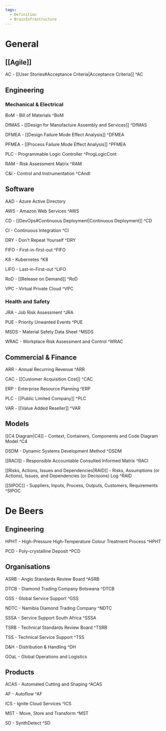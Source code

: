 ```yaml
---
tags:
  - Definition
  - BrainInfrastructure
---
```

# General
## [[Agile]]
AC - [[User Stories#Acceptance Criteria|Acceptance Criteria]] ^AC
## Engineering
### Mechanical & Electrical
BoM - Bill of Materials ^BoM

DfMAS - [[Design for Manufacture Assembly and Services]] ^DfMAS

DFMEA - [[Design Failure Mode Effect Analysis]] ^DFMEA

PFMEA - [[Process Failure Mode Effect Analysis]] ^PFMEA

PLC - Programmable Logic Controller ^ProgLogicCont

RAM - Risk Assessment Matrix ^RAM

C&I - Control and Instrumentation ^CAndI
## Software
AAD - Azure Active Directory

AWS - Amazon Web Services ^AWS

CD - [[DevOps#Continuous Deployment|Continuous Deployment]] ^CD

CI - Continuous Integration ^CI

DRY - Don't Repeat Yourself ^DRY

FIFO - First-in-first-out ^FIFO

K8 - Kubernetes ^K8

LIFO - Last-in-First-out ^LIFO

RoD - [[Release on Demand]] ^RoD

VPC - Virtual Private Cloud ^VPC
### Health and Safety
JRA - Job Risk Assessment ^JRA

PUE - Priority Unwanted Events ^PUE

MSDS - Material Safety Data Sheet ^MSDS

WRAC - Workplace Risk Assessment and Control ^WRAC
## Commercial & Finance
ARR - Annual Recurring Revenue ^ARR

CAC - [[Customer Acquisition Cost]] ^CAC

ERP - Enterprise Resource Planning ^ERP

PLC - [[Public Limited Company]] ^PLC

VAR - [[Value Added Reseller]] ^VAR
## Models
[[C4  Diagram|C4]] - Context, Containers, Components and Code Diagram Model ^C4

DSDM - Dynamic Systems Development Method ^DSDM

[[RACI]] - Responsible Accountable Consulted Informed Matrix ^RACI

[[Risks, Actions, Issues and Dependencies|RAID]] - Risks, Assumptions (or Actions), Issues, and Dependencies (or Decisions) Log ^RAID

[[SIPOC]] - Suppliers, Inputs, Process, Outputs, Customers, Requirements ^SIPOC

# De Beers
## Engineering
HPHT - High-Pressure High-Temperature Colour Treatment Process ^HPHT

PCD - Poly-crystalline Deposit ^PCD
## Organisations
ASRB - Anglo Standards Review Board ^ASRB

DTCB - Diamond Trading Company Botswana ^DTCB

GSS - Global Service Support ^GSS

NDTC - Namibia Diamond Trading Company ^NDTC

SSSA - Service Support South Africa ^SSSA

TSRB - Technical Standards Review Board ^TSRB

TSS - Technical Service Support ^TSS

D&H - Distribution & Handling ^DH

GOaL - Global Operations and Logistics
## Products
ACAS - Automated Cutting and Shaping ^ACAS

AF - Autoflow ^AF

ICS - Ignite Cloud Services ^ICS

MST - Move, Store and Transform ^MST

SD - SynthDetect ^SD
